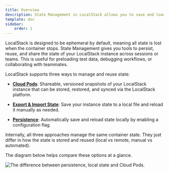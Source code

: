 ```yaml
---
title: Overview
description: State Management in LocalStack allows you to save and load the state of your LocalStack instance.
template: doc
sidebar:
    order: 1
---
```


LocalStack is designed to be ephemeral by default, meaning all state is lost when the container stops. State Management gives you tools to persist, reuse, and share the state of your LocalStack instance across sessions or teams. This is useful for preloading test data, debugging workflows, or collaborating with teammates.

LocalStack supports three ways to manage and reuse state:

* [**Cloud Pods**](/aws/capabilities/state-management/cloud-pods): Shareable, versioned snapshots of your LocalStack instance that can be stored, restored, and synced via the LocalStack platform.

* [**Export & Import State**](/aws/capabilities/state-management/export-import-state): Save your instance state to a local file and reload it manually as needed.

* [**Persistence**](/aws/capabilities/state-management/persistence): Automatically save and reload state locally by enabling a configuration flag.

Internally, all three approaches manage the same container state. They just differ in how the state is stored and reused (local vs remote, manual vs automated). 

The diagram below helps compare these options at a glance.

![The difference between persistence, local state and Cloud Pods.](/images/aws/persistence-pods-remote.png)

